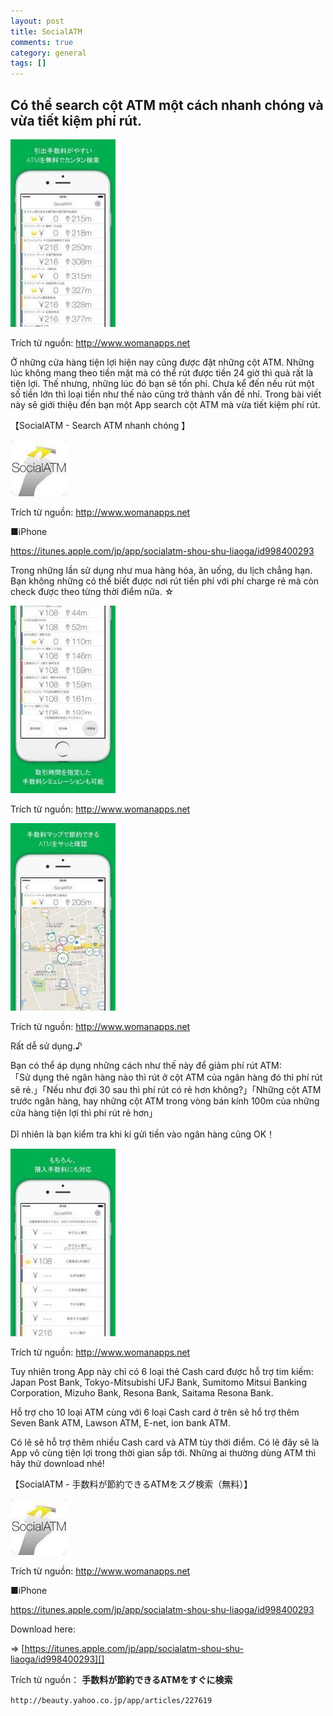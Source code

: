 ```yaml
---
layout: post  
title: SocialATM   
comments: true  
category: general  
tags: []
---
```


## Có thể search cột ATM một cách nhanh chóng và vừa tiết kiệm phí rút.

![image](/res/SocialATM/a.jpeg)

Trích từ nguồn:
http://www.womanapps.net

Ở những cửa hàng tiện lợi hiện nay cũng được đặt những cột ATM. Những lúc không mang theo tiền mặt mà có thể rút được tiền 24 giờ thì quả rất là tiện lợi. Thế nhưng, những lúc đó bạn sẽ tốn phí. Chưa kể đến nếu rút một số tiền lớn thì loại tiền như thế nào cũng trở thành vấn đề nhỉ. Trong bài viết này sẽ giới thiệu đến bạn một App search cột ATM mà vừa tiết kiệm phí rút.

【SocialATM - Search ATM nhanh chóng 】

![image](/res/SocialATM/b.jpeg)

Trích từ nguồn:
http://www.womanapps.net

 
■iPhone

https://itunes.apple.com/jp/app/socialatm-shou-shu-liaoga/id998400293

Trong những lần sử dụng như mua hàng hóa, ăn uống, du lịch chẳng hạn. Bạn không những có thể biết được nơi rút tiền phí với phí charge rẻ mà còn check được theo từng thời điểm nữa. ☆

![image](/res/SocialATM/c.jpeg)

Trích từ nguồn:
http://www.womanapps.net

![image](/res/SocialATM/d.jpeg)

Trích từ nguồn:
http://www.womanapps.net

Rất dễ sử dụng.♪

Bạn có thể áp dụng những cách như thế này để giảm phí rút ATM:  
「Sử dụng thẻ ngân hàng nào thì rút ở cột ATM của ngân hàng đó thì phí rút sẽ rẻ.」「Nếu như đợi 30 sau thì phí rút có rẻ hơn không?」「Những cột ATM trước ngân hàng, hay những cột ATM trong vòng bán kính 100m của những cửa hàng tiện lợi thì phí rút rẻ  hơn」

Dĩ nhiên là bạn kiểm tra khi kí gửi tiền vào ngân hàng cũng OK！

![image](/res/SocialATM/e.jpeg)

Trích từ nguồn:
http://www.womanapps.net

Tuy nhiên trong App này chỉ có 6 loại thẻ Cash card được hỗ trợ tim kiếm:  
Japan Post Bank, Tokyo-Mitsubishi UFJ Bank, Sumitomo Mitsui Banking Corporation, Mizuho Bank, Resona Bank, Saitama Resona Bank.  

Hỗ trợ cho 10 loại ATM  cùng với 6 loại Cash card ở trên sẽ hổ trợ thêm Seven Bank ATM, Lawson ATM, E-net, ion bank ATM.

Có lẽ sẽ hỗ trợ thêm nhiều Cash card và ATM tùy thời điểm. Có lẽ đây sẽ là App vô cùng tiện lợi trong thời gian sắp tới. Những ai thường dùng ATM thì hãy thử download nhé! 

【SocialATM - 手数料が節約できるATMをスグ検索（無料）】

![image](/res/SocialATM/f.jpeg)

Trích từ nguồn:
http://www.womanapps.net

■iPhone

https://itunes.apple.com/jp/app/socialatm-shou-shu-liaoga/id998400293

Download here:
 
=> [https://itunes.apple.com/jp/app/socialatm-shou-shu-liaoga/id998400293][]

[https://itunes.apple.com/jp/app/socialatm-shou-shu-liaoga/id998400293]: https://itunes.apple.com/jp/app/socialatm-shou-shu-liaoga/id998400293/


Trích từ nguồn：  **手数料が節約できるATMをすぐに検索**  

  
`http://beauty.yahoo.co.jp/app/articles/227619`




